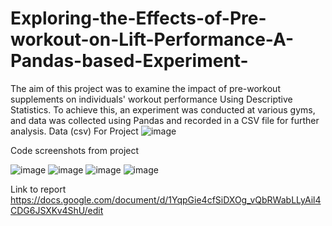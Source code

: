# Exploring-the-Effects-of-Pre-workout-on-Lift-Performance-A-Pandas-based-Experiment-
The aim of this project was to examine the impact of pre-workout supplements on individuals' workout performance Using Descriptive Statistics. To achieve this, an experiment was conducted at various gyms, and data was collected using Pandas and recorded in a CSV file for further analysis.
Data (csv) For Project 
![image](https://github.com/TLpaul/Exploring-the-Effects-of-Pre-workout-on-Lift-Performance-A-Pandas-based-Experiment-/assets/101278914/5993e04d-e22a-4bc4-9feb-3eb5d258d3b1)


Code screenshots  from project

![image](https://github.com/TLpaul/Exploring-the-Effects-of-Pre-workout-on-Lift-Performance-A-Pandas-based-Experiment-/assets/101278914/cf5bb10f-90e3-4c73-9df1-54f39bd5652b)
![image](https://github.com/TLpaul/Exploring-the-Effects-of-Pre-workout-on-Lift-Performance-A-Pandas-based-Experiment-/assets/101278914/421c77f3-1cf7-4fd4-b431-32286a9f2246)
![image](https://github.com/TLpaul/Exploring-the-Effects-of-Pre-workout-on-Lift-Performance-A-Pandas-based-Experiment-/assets/101278914/cb7dabc7-7708-4eef-beaf-a6e9c1427aa8)
![image](https://github.com/TLpaul/Exploring-the-Effects-of-Pre-workout-on-Lift-Performance-A-Pandas-based-Experiment-/assets/101278914/c2a6eea9-82c6-4a36-9dcf-8380e7e49260)

Link to report https://docs.google.com/document/d/1YqpGie4cfSiDXOg_vQbRWabLLyAil4CDG6JSXKv4ShU/edit

